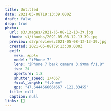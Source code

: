 ```yaml
---
title: Untitled
date: 2021-05-08T19:13:39.000Z
draft: false
drop: true
photo:
  url: s3/images/2021-05-08-12-13-39.jpg
  thumb: s3/thumbs/2021-05-08-12-13-39.jpg
  preview: s3/previews/2021-05-08-12-13-39.jpg
  created: 2021-05-08T19:13:39.000Z
  exif:
    make: Apple
    model: "iPhone 7"
    lens: "iPhone 7 back camera 3.99mm f/1.8"
    iso: 20
    aperture: 1.8
    shutter_speed: 1/4367
    focal_length: "4.0 mm"
    gps: "47.6444666666667 -122.33455"
  title: null
  caption: null
links: []
---
```

